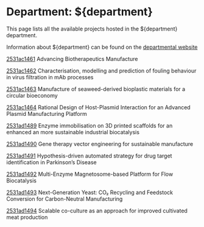 # Department: **${department}**

This page lists all the available projects hosted in the ${department} department.

Information about ${department} can be found on the [departmental website](https://www.ucl.ac.uk/biochemical-engineering)

[2531ac1461](../projects/2531ac1461.md) Advancing Biotherapeutics Manufacture

[2531ac1462](../projects/2531ac1462.md) Characterisation, modelling and prediction of fouling behaviour in virus filtration in mAb processes

[2531ac1463](../projects/2531ac1463.md) Manufacture of seaweed-derived bioplastic materials for a circular bioeconomy

[2531ac1464](../projects/2531ac1464.md) Rational Design of Host-Plasmid Interaction for an Advanced Plasmid Manufacturing Platform

[2531ad1489](../projects/2531ad1489.md) Enzyme immobilisation on 3D printed scaffolds for an enhanced an more sustainable industrial biocatalysis

[2531ad1490](../projects/2531ad1490.md) Gene therapy vector engineering for sustainable manufacture

[2531ad1491](../projects/2531ad1491.md) Hypothesis-driven automated strategy for drug target identification in Parkinson’s Disease

[2531ad1492](../projects/2531ad1492.md) Multi-Enzyme Magnetosome-based Platform for Flow Biocatalysis

[2531ad1493](../projects/2531ad1493.md) Next-Generation Yeast: CO₂ Recycling and Feedstock Conversion for Carbon-Neutral Manufacturing

[2531ad1494](../projects/2531ad1494.md) Scalable co-culture as an approach for improved cultivated meat production

